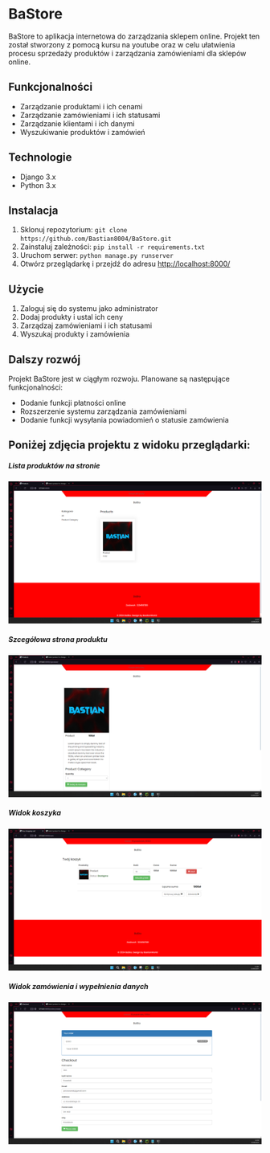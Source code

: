 <h1>BaStore</h1>
<p>BaStore to aplikacja internetowa do zarządzania sklepem online. Projekt ten został stworzony z pomocą kursu na youtube oraz w celu ułatwienia procesu sprzedaży produktów i zarządzania zamówieniami dla sklepów online.</p>

<h2>Funkcjonalności</h2>
<ul>
    <li>Zarządzanie produktami i ich cenami</li>
    <li>Zarządzanie zamówieniami i ich statusami</li>
    <li>Zarządzanie klientami i ich danymi</li>
    <li>Wyszukiwanie produktów i zamówień</li>
</ul>

<h2>Technologie</h2>
<ul>
    <li>Django 3.x</li>
    <li>Python 3.x</li>
</ul>

<h2>Instalacja</h2>
<ol>
    <li>Sklonuj repozytorium: <code>git clone https://github.com/Bastian8004/BaStore.git</code></li>
    <li>Zainstaluj zależności: <code>pip install -r requirements.txt</code></li>
    <li>Uruchom serwer: <code>python manage.py runserver</code></li>
    <li>Otwórz przeglądarkę i przejdź do adresu <a href="http://localhost:8000/">http://localhost:8000/</a></li>
</ol>

<h2>Użycie</h2>
<ol>
    <li>Zaloguj się do systemu jako administrator</li>
    <li>Dodaj produkty i ustal ich ceny</li>
    <li>Zarządzaj zamówieniami i ich statusami</li>
    <li>Wyszukaj produkty i zamówienia</li>
</ol>


<h2>Dalszy rozwój</h2>
<p>Projekt BaStore jest w ciągłym rozwoju. Planowane są następujące funkcjonalności:</p>
<ul>
    <li>Dodanie funkcji płatności online</li>
    <li>Rozszerzenie systemu zarządzania zamówieniami</li>
    <li>Dodanie funkcji wysyłania powiadomień o statusie zamówienia</li>
</ul>

<h2>Poniżej zdjęcia projektu z widoku przeglądarki:</h2>

<h5>Lista produktów na stronie</h5>
<img src="images/1.png">
<h5>Szcegółowa strona produktu</h5>
<img src="images/2.png">
<h5>Widok koszyka</h5>
<img src="images/3.png">
<h5>Widok zamówienia i wypełnienia danych</h5>
<img src="images/4.png">





